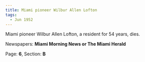 ```yaml
---  
title: Miami pioneer Wilbur Allen Lofton  
tags:  
  - Jun 1952  
---  
```

  
Miami pioneer Wilbur Allen Lofton, a resident for 54 years, dies.  
  
Newspapers: **Miami Morning News or The Miami Herald**  
  
Page: **6**, Section: **B** 

